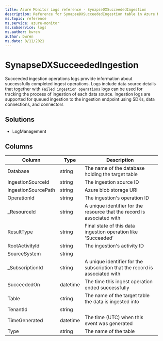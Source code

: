 ```yaml
---
title: Azure Monitor Logs reference - SynapseDXSucceededIngestion
description: Reference for SynapseDXSucceededIngestion table in Azure Monitor Logs.
ms.topic: reference
ms.service: azure-monitor
ms.subservice: logs
ms.author: bwren
author: bwren
ms.date: 8/11/2021
---
```


# SynapseDXSucceededIngestion

 Succeeded ingestion operations logs provide information about successfully completed ingest operations. Logs include data source details that together with `Failed ingestion operations` logs can be used for tracking the process of ingestion of each data source. Ingestion logs are supported for queued ingestion to the ingestion endpoint using SDKs, data connections, and connectors

## Solutions

- LogManagement




## Columns

|Column|Type|Description|
|---|---|---|
|Database|string|The name of the database holding the target table|
|IngestionSourceId|string|The ingestion source ID|
|IngestionSourcePath|string|Azure blob storage URI|
|OperationId|string|The ingestion's operation ID|
|_ResourceId|string|A unique identifier for the resource that the record is associated with|
|ResultType|string|Final state of this data ingestion operation like 'Succeeded'|
|RootActivityId|string|The ingestion's activity ID|
|SourceSystem|string||
|_SubscriptionId|string|A unique identifier for the subscription that the record is associated with|
|SucceededOn|datetime|The time this ingest operation ended successfully|
|Table|string|The name of the target table the data is ingested into|
|TenantId|string||
|TimeGenerated|datetime|The time (UTC) when this event was generated|
|Type|string|The name of the table|
